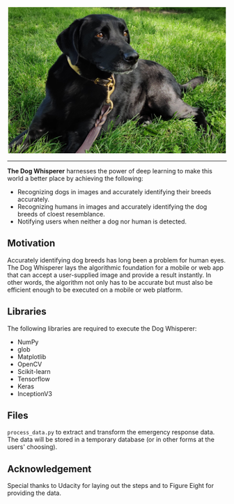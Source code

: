 <div align="center">
  <a href="http://beesbeesbees.com/"><img width="500px" height="auto" src="doc/cover.jpg"></a>
</div>

---

**The Dog Whisperer** harnesses the power of deep learning to make this world a better place by achieving the following:

- Recognizing dogs in images and accurately identifying their breeds accurately.
- Recognizing humans in images and accurately identifying the dog breeds of cloest resemblance.
- Notifying users when neither a dog nor human is detected.


## Motivation

Accurately identifying dog breeds has long been a problem for human eyes. The Dog Whisperer lays the algorithmic foundation for a mobile or web app that can accept a user-supplied image and provide a result instantly. In other words, the algorithm not only has to be accurate but must also be efficient enough to be executed on a mobile or web platform.

## Libraries

The following libraries are required to execute the Dog Whisperer:

- NumPy
- glob
- Matplotlib
- OpenCV
- Scikit-learn
- Tensorflow
- Keras
- InceptionV3


## Files
`process_data.py` to extract and transform the emergency response data. The data will be stored in a temporary database (or in other forms at the users' choosing).


## Acknowledgement
Special thanks to Udacity for laying out the steps and to Figure Eight for providing the data.
